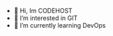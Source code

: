 - 👋 Hi, Im CODEHOST
- 👀 I’m interested in GIT 
- 🌱 I’m currently learning DevOps

<!---
Sunitha-Code/Sunitha-Code is a ✨ special ✨ repository because its `README.md` (this file) appears on your GitHub profile.
You can click the Preview link to take a look at your changes.
--->
